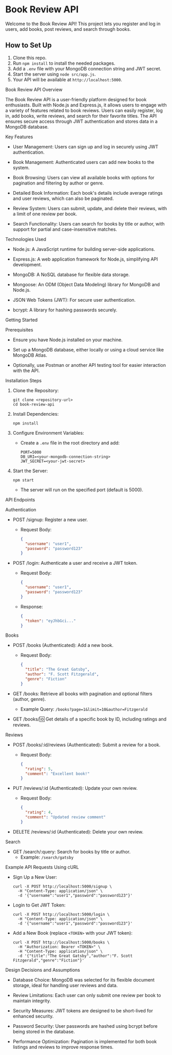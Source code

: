 # Book Review API
Welcome to the Book Review API! This project lets you register and log in users, add books, post reviews, and search through books.

## How to Set Up

1. Clone this repo.
2. Run `npm install` to install the needed packages.
3. Add a `.env` file with your MongoDB connection string and JWT secret.
4. Start the server using `node src/app.js`.
5. Your API will be available at `http://localhost:5000`.

Book Review API Overview

The Book Review API is a user-friendly platform designed for book enthusiasts. Built with Node.js and Express.js, it allows users to engage with a variety of features related to book reviews. Users can easily register, log in, add books, write reviews, and search for their favorite titles. The API ensures secure access through JWT authentication and stores data in a MongoDB database.

  

Key Features

- User  Management: Users can sign up and log in securely using JWT authentication.
  
- Book Management: Authenticated users can add new books to the system.
  
- Book Browsing: Users can view all available books with options for pagination and filtering by author or genre.
  
- Detailed Book Information: Each book's details include average ratings and user reviews, which can also be paginated.
  
- Review System: Users can submit, update, and delete their reviews, with a limit of one review per book.
  
- Search Functionality: Users can search for books by title or author, with support for partial and case-insensitive matches.

  

Technologies Used

- Node.js: A JavaScript runtime for building server-side applications.
  
- Express.js: A web application framework for Node.js, simplifying API development.
  
- MongoDB: A NoSQL database for flexible data storage.
  
- Mongoose: An ODM (Object Data Modeling) library for MongoDB and Node.js.
  
- JSON Web Tokens (JWT): For secure user authentication.
  
- bcrypt: A library for hashing passwords securely.

  

Getting Started

Prerequisites

- Ensure you have Node.js installed on your machine.
  
- Set up a MongoDB database, either locally or using a cloud service like MongoDB Atlas.
  
- Optionally, use Postman or another API testing tool for easier interaction with the API.

  

Installation Steps

1. Clone the Repository:
   ```
   git clone <repository-url>
   cd book-review-api
   ```

2. Install Dependencies:
   ```
   npm install
   ```

3. Configure Environment Variables:
   - Create a `.env` file in the root directory and add:
     ```
     PORT=5000
     DB_URI=<your-mongodb-connection-string>
     JWT_SECRET=<your-jwt-secret>
     ```

4. Start the Server:
   ```
   npm start
   ```
   - The server will run on the specified port (default is 5000).

  

API Endpoints

Authentication

- POST /signup: Register a new user.
  - Request Body:
    ```json
    {
      "username": "user1",
      "password": "password123"
    }
    ```

- POST /login: Authenticate a user and receive a JWT token.
  - Request Body:
    ```json
    {
      "username": "user1",
      "password": "password123"
    }
    ```
  - Response:
    ```json
    {
      "token": "eyJhbGci..."
    }
    ```

  

Books

- POST /books (Authenticated): Add a new book.
  - Request Body:
    ```json
    {
      "title": "The Great Gatsby",
      "author": "F. Scott Fitzgerald",
      "genre": "Fiction"
    }
    ```

- GET /books: Retrieve all books with pagination and optional filters (author, genre).
  - Example Query: `/books?page=1&limit=10&author=Fitzgerald`

- GET /books/:id: Get details of a specific book by ID, including ratings and reviews.

  

Reviews

- POST /books/:id/reviews (Authenticated): Submit a review for a book.
  - Request Body:
    ```json
    {
      "rating": 5,
      "comment": "Excellent book!"
    }
    ```

- PUT /reviews/:id (Authenticated): Update your own review.
  - Request Body:
    ```json
    {
      "rating": 4,
      "comment": "Updated review comment"
    }
    ```

- DELETE /reviews/:id (Authenticated): Delete your own review.

  

Search

- GET /search/:query: Search for books by title or author.
  - Example: `/search/gatsby`

  

Example API Requests Using cURL

- Sign Up a New User:
   ```
   curl -X POST http://localhost:5000/signup \
     -H "Content-Type: application/json" \
     -d '{"username":"user1","password":"password123"}'
   ```

- Login to Get JWT Token:
   ```
   curl -X POST http://localhost:5000/login \
     -H "Content-Type: application/json" \
     -d '{"username":"user1","password":"password123"}'
   ```

- Add a New Book (replace `<TOKEN>` with your JWT token):
   ```
   curl -X POST http://localhost:5000/books \
     -H "Authorization: Bearer <TOKEN>" \
     -H "Content-Type: application/json" \
     -d '{"title":"The Great Gatsby","author":"F. Scott Fitzgerald","genre":"Fiction"}'
   ```

  

Design Decisions and Assumptions

- Database Choice: MongoDB was selected for its flexible document storage, ideal for handling user reviews and data.
  
- Review Limitations: Each user can only submit one review per book to maintain integrity.
  
- Security Measures: JWT tokens are designed to be short-lived for enhanced security.
  
- Password Security: User passwords are hashed using bcrypt before being stored in the database.
  
- Performance Optimization: Pagination is implemented for both book listings and reviews to improve response times.